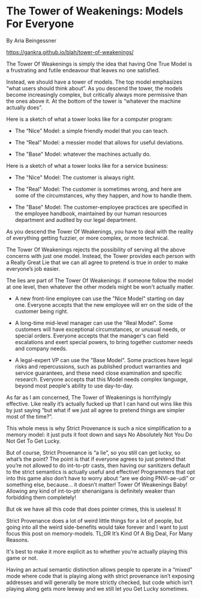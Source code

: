 # The Tower of Weakenings: Models For Everyone

By Aria Beingessner

https://gankra.github.io/blah/tower-of-weakenings/



The Tower Of Weakenings is simply the idea that having One True Model is a frustrating and futile endeavour that leaves no one satisfied. 

Instead, we should have a tower of models. The top model emphasizes “what users should think about”. As you descend the tower, the models become increasingly complex, but critically always more permissive than the ones above it. At the bottom of the tower is “whatever the machine actually does”.

Here is a sketch of what a tower looks like for a computer program:

  * The “Nice” Model: a simple friendly model that you can teach.

  * The “Real” Model: a messier model that allows for useful deviations.

  * The "Base" Model: whatever the machines actually do.

Here is a sketch of what a tower looks like for a service business:

  * The "Nice" Model: The customer is always right.

  * The "Real" Model: The customer is sometimes wrong, and here are some of the circumstances, why they happen, and how to handle them.

  * The "Base" Model: The customer-employee practices are specified in the employee handbook, maintained by our human resources department and audited by our legal department.

As you descend the Tower Of Weakenings, you have to deal with the reality of everything getting fuzzier, or more complex, or more technical.

The Tower Of Weakenings rejects the possibility of serving all the above concerns with just one model. Instead, the Tower provides each person with a Really Great Lie that we can all agree to pretend is true in order to make everyone’s job easier. 

The lies are part of The Tower Of Weakenings: if someone follow the model at one level, then whatever the other models might be won't actually matter. 

  * A new front-line employee can use the "Nice Model" starting on day one. Everyone accepts that the new employee will err on the side of the customer being right.

  * A long-time mid-level manager can use the "Real Model". Some customers will have exceptional circumstances, or unusual needs, or special orders. Everyone accepts that the manager's can field escalations and exert special powers, to bring together customer needs and company needs.

  * A legal-expert VP can use the "Base Model". Some practices have legal risks and repercussions, such as published product warranties and service guarantees, and these need close examination and specific research. Everyone accepts that this Model needs complex language, beyond most people's ability to use day-to-day.

As far as I am concerned, The Tower of Weakenings is horrifyingly effective. Like really it’s actually fucked up that I can hand out wins like this by just saying “but what if we just all agree to pretend things are simpler most of the time?”.

This whole mess is why Strict Provenance is such a nice simplification to a memory model: it just puts it foot down and says No Absolutely Not You Do Not Get To Get Lucky.

But of course, Strict Provenance is “a lie”, so you still can get lucky, so what’s the point? The point is that if everyone agrees to just pretend that you’re not allowed to do int-to-ptr casts, then having our sanitizers default to the strict semantics is actually useful and effective! Programmers that opt into this game also don’t have to worry about “are we doing PNVI-ae-udi” or something else, because… it doesn’t matter! Tower Of Weakenings Baby! Allowing any kind of int-to-ptr shenanigans is definitely weaker than forbidding them completely!

But ok we have all this code that does pointer crimes, this is useless! It 

Strict Provenance does a lot of weird little things for a lot of people, but going into all the weird side-benefits would take forever and I want to just focus this post on memory-models. TL;DR It’s Kind Of A Big Deal, For Many Reasons.

It's best to make it more explicit as to whether you’re actually playing this game or not. 

Having an actual semantic distinction allows people to operate in a “mixed” mode where code that is playing along with strict provenance isn’t exposing addresses and will generally be more strictly checked, but code which isn’t playing along gets more leeway and we still let you Get Lucky sometimes.


